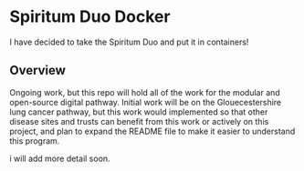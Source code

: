 # Spiritum Duo Docker
I have decided to take the Spiritum Duo and put it in containers!

## Overview
Ongoing work, but this repo will hold all of the work for the modular and open-source digital pathway. Initial work will be on the Glouecestershire lung cancer pathway, but this work would implemented so that other disease sites and trusts can benefit from this work
or actively on this project, and plan to expand the README file to make it easier to understand this program.

i will add more detail soon.

